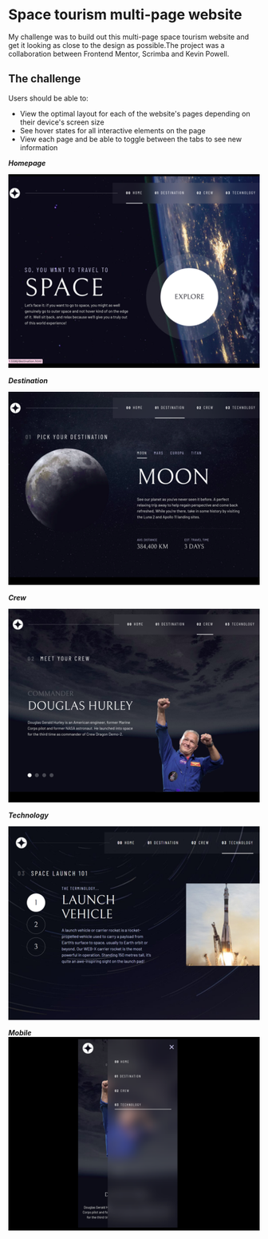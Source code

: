# Space tourism multi-page website

My challenge was to build out this multi-page space tourism website and get it looking as close to the design as possible.The project was a collaboration between Frontend Mentor,  Scrimba and Kevin Powell.


## The challenge

Users should be able to:

- View the optimal layout for each of the website's pages depending on their device's screen size
- See hover states for all interactive elements on the page
- View each page and be able to toggle between the tabs to see new information

***Homepage***

![Homepage](/github/home.png)

***Destination***

![Destination](/github/destination.png)

***Crew***

![Crew](/github/crew.png)

***Technology***

![Technology](/github/technology.png)

***Mobile***
![Mobile](/github/mobile.png)